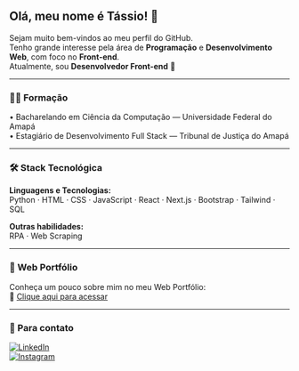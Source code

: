 ## Olá, meu nome é Tássio! 👋

Sejam muito bem-vindos ao meu perfil do GitHub.  
Tenho grande interesse pela área de **Programação** e **Desenvolvimento Web**, com foco no **Front-end**.  
Atualmente, sou **Desenvolvedor Front-end** 🎨

---

### 👨‍🎓 Formação
• Bacharelando em Ciência da Computação — Universidade Federal do Amapá  
• Estagiário de Desenvolvimento Full Stack — Tribunal de Justiça do Amapá

---

### 🛠️ Stack Tecnológica

**Linguagens e Tecnologias:**  
Python · HTML · CSS · JavaScript · React · Next.js · Bootstrap · Tailwind · SQL

**Outras habilidades:**  
RPA · Web Scraping

---

### 🚀 Web Portfólio  
Conheça um pouco sobre mim no meu Web Portfólio:  
🔗 [Clique aqui para acessar](https://26tassiofernandes.github.io/porfolio/)

---

### 💬 Para contato

[![LinkedIn](https://img.shields.io/badge/-LinkedIn-%230077B5?style=for-the-badge&logo=linkedin&logoColor=white)](https://www.linkedin.com/in/tassiofernandes26/)  
[![Instagram](https://img.shields.io/badge/Instagram-E4405F?style=for-the-badge&logo=instagram&logoColor=white)](https://www.instagram.com/26tassio/)
